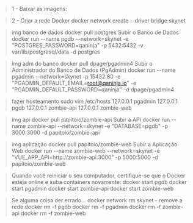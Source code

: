 >1 - Baixar as imagens:

>2 - Criar a rede Docker
docker network create --driver bridge skynet

>img banco de dados
docker pull postgres
>Subir o Banco de Dados
docker run --name pgdb --network=skynet -e "POSTGRES_PASSWORD=qaninja" -p 5432:5432 -v var/lib/postgresql/data -d postgres

>img adm do banco
docker pull dpage/pgadmin4
>Subir o Administrador do Banco de Dados (PgAdmin)
docker run --name pgadmin --network=skynet -p 15432:80 -e "PGADMIN_DEFAULT_EMAIL=root@qaninja.io" -e "PGADMIN_DEFAULT_PASSWORD=qaninja" -d dpage/pgadmin4

>fazer hosteamento
sudo vim /etc/hosts
127.0.0.1   pgadmin
127.0.0.1   pgdb
127.0.0.1   zombie-api
127.0.0.1   zombie-web

>img api
​docker pull papitoio/zombie-api
>Subir a API 
docker run --name zombie-api --network=skynet -e "DATABASE=pgdb" -p 3000:3000 -d papitoio/zombie-api

>img aplicação
​docker pull papitoio/zombie-web
>Subir a Aplicação Web
docker run --name zombie-web --network=skynet -e "VUE_APP_API=http://zombie-api:3000" -p 5000:5000 -d papitoio/zombie-web

>Quando você reiniciar o seu computador, certifique-se que o Docker esteja online e suba containers​ novamente:
docker start pgdb
docker start pgadmin
​docker start zombie-api
​docker start zombie-web

>Se alguma coisa der errado...
docker network rm skynet - remove a rede
docker rm -f ​pgdb
docker rm -f ​pgadmin
docker rm -f ​zombie-api
docker rm -f ​zombie-web